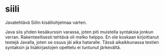 # siili
Javatehtävä Siilin kisälliohjelmaa varten.

Java siis yhden kesäkurssin varassa, joten piti muistella syntaksia jonkun verran.
Rakenteellisesti tehtävä oli melko helppo.
En ole koskaan kirjoittanut testejä Javalla, joten se osuus jäi aika hataralle.
Tässä aikaikkunassa testien syntaksin ja lisäkirjastojen opettelu ei tuntunut järkevältä.
